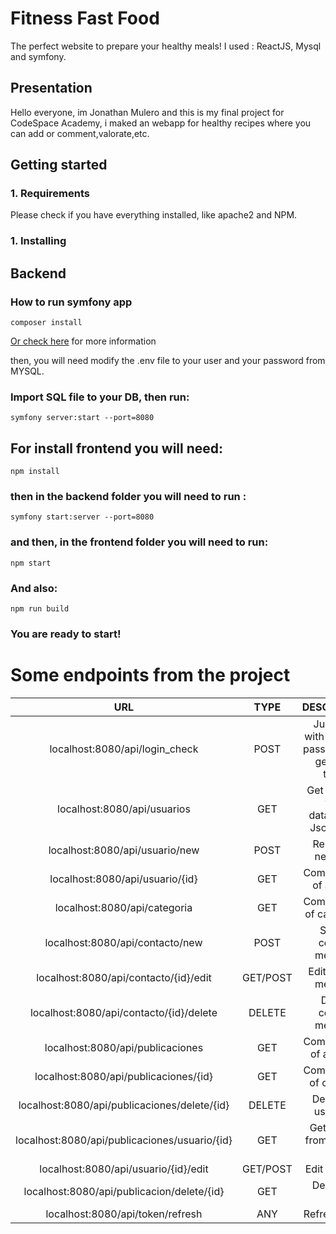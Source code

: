 # Fitness Fast Food #
The perfect website to prepare your healthy meals!
I used : ReactJS, Mysql and symfony.

## Presentation ##

Hello everyone, im Jonathan Mulero and this is my final project for CodeSpace Academy, i maked an webapp for healthy recipes where you can add or comment,valorate,etc.

## Getting started ##

### 1. Requirements ### 

Please check if you have everything installed, like apache2 and NPM.

### 1. Installing ### 

## Backend ##

### How to run symfony app ###

```
composer install
````
[Or check here](https://symfony.com/doc/current/setup.html) for more information

then, you will need modify the .env file to your user and your password from MYSQL.

### Import SQL file to your DB, then run: ### 

```
symfony server:start --port=8080
````

## For install frontend you will need: ##

```
npm install
```

### then in the backend folder you will need to run : ###

```
symfony start:server --port=8080
````

### and then, in the frontend folder you will need to run: ###

```
npm start
````
### And also: ### 
```
npm run build
````
### You are ready to start! ### 

# Some endpoints from the project #

| URL | TYPE | DESCRIPTION | ROLE |
| :-------: | :------: | :------: | :-------: |
| localhost:8080/api/login_check | POST | Just login with user and password and generate token |  user |
| localhost:8080/api/usuarios | GET | Get all users from database in Json string |  Admin |
| localhost:8080/api/usuario/new | POST | Register a new user |  public access |
| localhost:8080/api/usuario/{id} | GET | Complete info of an user |  Admin |
| localhost:8080/api/categoria | GET | Complete info of categories |  Admin |
| localhost:8080/api/contacto/new | POST | Send a contact message |  public |
| localhost:8080/api/contacto/{id}/edit | GET/POST | Edit contact message |  Admin |
 localhost:8080/api/contacto/{id}/delete | DELETE | Delete contact message |  Admin |
| localhost:8080/api/publicaciones | GET | Complete info of all posts|  public |
| localhost:8080/api/publicaciones/{id} | GET | Complete info of one post |  public |
| localhost:8080/api/publicaciones/delete/{id} | DELETE | Delete the user post |  user |
| localhost:8080/api/publicaciones/usuario/{id} | GET | Get all post from specific user |  user |
| localhost:8080/api/usuario/{id}/edit | GET/POST | Edit user info |  user |
| localhost:8080/api/publicacion/delete/{id} | GET | Delete the post |  user |
| localhost:8080/api/token/refresh | ANY | Refresh token |  any |



